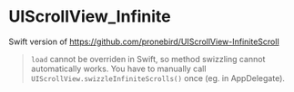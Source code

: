 # UIScrollView_Infinite

Swift version of https://github.com/pronebird/UIScrollView-InfiniteScroll

>  `load` cannot be overriden in Swift, so method swizzling cannot automatically works. You have to manually call `UIScrollView.swizzleInfiniteScrolls()` once (eg. in AppDelegate).
